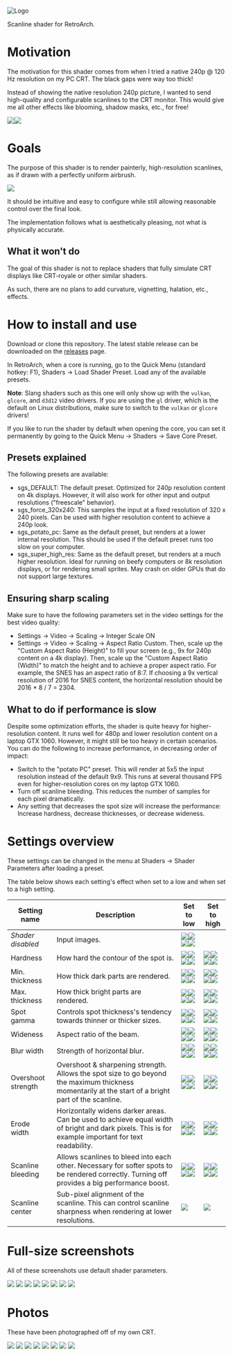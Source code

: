 ![Logo](assets/logo.png?raw=true "Logo")

Scanline shader for RetroArch.

# Motivation
The motivation for this shader comes from when I tried a native 240p @ 120 Hz resolution on my PC CRT.
The black gaps were way too thick!

Instead of showing the native resolution 240p picture, I wanted to send high-quality and configurable scanlines to the CRT monitor.
This would give me all other effects like blooming, shadow masks, etc., for free!

![](assets/photos/native.jpg?raw=true " ")![](assets/photos/shader.jpg?raw=true " ")

# Goals
The purpose of this shader is to render painterly, high-resolution scanlines, as if drawn with a perfectly uniform airbrush.

![](assets/scanlines.png?raw=true " ")

It should be intuitive and easy to configure while still allowing reasonable control over the final look.

The implementation follows what is aesthetically pleasing, not what is physically accurate.

## What it won't do
The goal of this shader is not to replace shaders that fully simulate CRT displays like CRT-royale or other similar shaders.

As such, there are no plans to add curvature, vignetting, halation, etc., effects.

# How to install and use
Download or clone this repository. The latest stable release can be downloaded on the [releases](https://github.com/fishcu/sgs-shader/releases) page.

In RetroArch, when a core is running, go to the Quick Menu (standard hotkey: F1), Shaders -> Load Shader Preset.
Load any of the available presets.

**Note**: Slang shaders such as this one will only show up with the `vulkan`, `glcore`, and `d3d12` video drivers.
If you are using the `gl` driver, which is the default on Linux distributions, make sure to switch to the `vulkan` or `glcore` drivers!

If you like to run the shader by default when opening the core, you can set it permanently by going to the Quick Menu -> Shaders -> Save Core Preset.

## Presets explained
The following presets are available:
- sgs_DEFAULT: The default preset. Optimized for 240p resolution content on 4k displays. However, it will also work for other input and output resolutions ("freescale" behavior).
- sgs_force_320x240: This samples the input at a fixed resolution of 320 x 240 pixels. Can be used with higher resolution content to achieve a 240p look.
- sgs_potato_pc: Same as the default preset, but renders at a lower internal resolution. This should be used if the default preset runs too slow on your computer.
- sgs_super_high_res: Same as the default preset, but renders at a much higher resolution. Ideal for running on beefy computers or 8k resolution displays, or for rendering small sprites. May crash on older GPUs that do not support large textures.

## Ensuring sharp scaling
Make sure to have the following parameters set in the video settings for the best video quality:
- Settings -> Video -> Scaling -> Integer Scale ON
- Settings -> Video -> Scaling -> Aspect Ratio Custom. Then, scale up the "Custom Aspect Ratio (Height)" to fill your screen (e.g., 9x for 240p content on a 4k display). Then, scale up the "Custom Aspect Ratio (Width)" to match the height and to achieve a proper aspect ratio. For example, the SNES has an aspect ratio of 8:7. If choosing a 9x vertical resolution of 2016 for SNES content, the horizontal resolution should be 2016 * 8 / 7 = 2304.

## What to do if performance is slow
Despite some optimization efforts, the shader is quite heavy for higher-resolution content. It runs well for 480p and lower resolution content on a laptop GTX 1060.
However, it might still be too heavy in certain scenarios. You can do the following to increase performance, in decreasing order of impact:

- Switch to the "potato PC" preset. This will render at 5x5 the input resolution instead of the default 9x9. This runs at several thousand FPS even for higher-resolution cores on my laptop GTX 1060.
- Turn off scanline bleeding. This reduces the number of samples for each pixel dramatically.
- Any setting that decreases the spot size will increase the performance: Increase hardness, decrease thicknesses, or decrease wideness.

# Settings overview
These settings can be changed in the menu at Shaders -> Shader Parameters after loading a preset.

The table below shows each setting's effect when set to a low and when set to a high setting.

| **Setting name**   | Description                          | **Set to low** | **Set to high** |
|--------------------|--------------------------------------|----------------|-----------------|
| _Shader disabled_  | Input images.                        |![](assets/settings/orig_crono.jpg?raw=true " ")![](assets/settings/orig_link.jpg?raw=true " ")![](assets/settings/orig_ness.jpg?raw=true " ")![](assets/settings/orig_sonic.jpg?raw=true " ") |                 |
| Hardness           | How hard the contour of the spot is. | ![](assets/settings/soft_crono.jpg?raw=true " ")![](assets/settings/soft_link.jpg?raw=true " ")![](assets/settings/soft_ness.jpg?raw=true " ")![](assets/settings/soft_sonic.jpg?raw=true " ")           | ![](assets/settings/hard_crono.jpg?raw=true " ")![](assets/settings/hard_link.jpg?raw=true " ")![](assets/settings/hard_ness.jpg?raw=true " ")![](assets/settings/hard_sonic.jpg?raw=true " ")            |
| Min. thickness     | How thick dark parts are rendered.   | ![](assets/settings/minthin_crono.jpg?raw=true " ")![](assets/settings/minthin_link.jpg?raw=true " ")![](assets/settings/minthin_ness.jpg?raw=true " ")![](assets/settings/minthin_sonic.jpg?raw=true " ")        | ![](assets/settings/minthick_crono.jpg?raw=true " ")![](assets/settings/minthick_link.jpg?raw=true " ")![](assets/settings/minthick_ness.jpg?raw=true " ")![](assets/settings/minthick_sonic.jpg?raw=true " ")        |
| Max. thickness     | How thick bright parts are rendered. | ![](assets/settings/mthin_crono.jpg?raw=true " ")![](assets/settings/mthin_link.jpg?raw=true " ")![](assets/settings/mthin_ness.jpg?raw=true " ")![](assets/settings/mthin_sonic.jpg?raw=true " ")          | ![](assets/settings/mthick_crono.jpg?raw=true " ")![](assets/settings/mthick_link.jpg?raw=true " ")![](assets/settings/mthick_ness.jpg?raw=true " ")![](assets/settings/mthick_sonic.jpg?raw=true " ")          |
| Spot gamma     | Controls spot thickness's tendency towards thinner or thicker sizes. | ![](assets/settings/lowg_crono.jpg?raw=true " ")![](assets/settings/lowg_link.jpg?raw=true " ")![](assets/settings/lowg_ness.jpg?raw=true " ")![](assets/settings/lowg_sonic.jpg?raw=true " ")          | ![](assets/settings/highg_crono.jpg?raw=true " ")![](assets/settings/highg_link.jpg?raw=true " ")![](assets/settings/highg_ness.jpg?raw=true " ")![](assets/settings/highg_sonic.jpg?raw=true " ")          |
| Wideness           | Aspect ratio of the beam.            | ![](assets/settings/narrow_crono.jpg?raw=true " ")![](assets/settings/narrow_link.jpg?raw=true " ")![](assets/settings/narrow_ness.jpg?raw=true " ")![](assets/settings/narrow_sonic.jpg?raw=true " ")         | ![](assets/settings/wide_crono.jpg?raw=true " ")![](assets/settings/wide_link.jpg?raw=true " ")![](assets/settings/wide_ness.jpg?raw=true " ")![](assets/settings/wide_sonic.jpg?raw=true " ")            |
| Blur width         | Strength of horizontal blur.         | ![](assets/settings/sharp_crono.jpg?raw=true " ")![](assets/settings/sharp_link.jpg?raw=true " ")![](assets/settings/sharp_ness.jpg?raw=true " ")![](assets/settings/sharp_sonic.jpg?raw=true " ")          | ![](assets/settings/blurry_crono.jpg?raw=true " ")![](assets/settings/blurry_link.jpg?raw=true " ")![](assets/settings/blurry_ness.jpg?raw=true " ")![](assets/settings/blurry_sonic.jpg?raw=true " ")          |
| Overshoot strength | Overshoot & sharpening strength. Allows the spot size to go beyond the maximum thickness momentarily at the start of a bright part of the scanline.    | ![](assets/settings/nons_crono.jpg?raw=true " ")![](assets/settings/nons_link.jpg?raw=true " ")![](assets/settings/nons_ness.jpg?raw=true " ")![](assets/settings/nons_sonic.jpg?raw=true " ")           | ![](assets/settings/sharpened_crono.jpg?raw=true " ")![](assets/settings/sharpened_link.jpg?raw=true " ")![](assets/settings/sharpened_ness.jpg?raw=true " ")![](assets/settings/sharpened_sonic.jpg?raw=true " ")       |
| Erode width        | Horizontally widens darker areas. Can be used to achieve equal width of bright and dark pixels. This is for example important for text readability.                | ![](assets/settings/nerod_crono.jpg?raw=true " ")![](assets/settings/nerod_link.jpg?raw=true " ")![](assets/settings/nerod_ness.jpg?raw=true " ")![](assets/settings/nerod_sonic.jpg?raw=true " ")          | ![](assets/settings/erod_crono.jpg?raw=true " ")![](assets/settings/erod_link.jpg?raw=true " ")![](assets/settings/erod_ness.jpg?raw=true " ")![](assets/settings/erod_sonic.jpg?raw=true " ")          |
| Scanline bleeding        | Allows scanlines to bleed into each other. Necessary for softer spots to be rendered correctly. Turning off provides a big performance boost.          | ![](assets/settings/nobleed_crono.jpg?raw=true " ")![](assets/settings/nobleed_link.jpg?raw=true " ")![](assets/settings/nobleed_ness.jpg?raw=true " ")![](assets/settings/nobleed_sonic.jpg?raw=true " ")          | ![](assets/settings/bleed_crono.jpg?raw=true " ")![](assets/settings/bleed_link.jpg?raw=true " ")![](assets/settings/bleed_ness.jpg?raw=true " ")![](assets/settings/bleed_sonic.jpg?raw=true " ")          |
| Scanline center        | Sub-pixel alignment of the scanline. This can control scanline sharpness when rendering at lower resolutions.          | ![](assets/settings/center1.jpg?raw=true " ")         | ![](assets/settings/center2.jpg?raw=true " ")          |

# Full-size screenshots
All of these screenshots use default shader parameters.

![](assets/screenshots/alttp.png?raw=true " ")
![](assets/screenshots/alttp_2.png?raw=true " ")
![](assets/screenshots/chrono_trigger.png?raw=true " ")
![](assets/screenshots/dkc.png?raw=true " ")
![](assets/screenshots/sf2.png?raw=true " ")
![](assets/screenshots/sm.png?raw=true " ")
![](assets/screenshots/starfox.png?raw=true " ")
![](assets/screenshots/yoshis_island.png?raw=true " ")

# Photos
These have been photographed off of my own CRT. 

![](assets/photos/dkc2.jpg?raw=true " ")
![](assets/photos/dkc1.jpg?raw=true " ")
![](assets/photos/sm1.jpg?raw=true " ")
![](assets/photos/sm2.jpg?raw=true " ")
![](assets/photos/sm3.jpg?raw=true " ")
![](assets/photos/sd2.jpg?raw=true " ")
![](assets/photos/fr1.jpg?raw=true " ")
![](assets/photos/fr2.jpg?raw=true " ")
